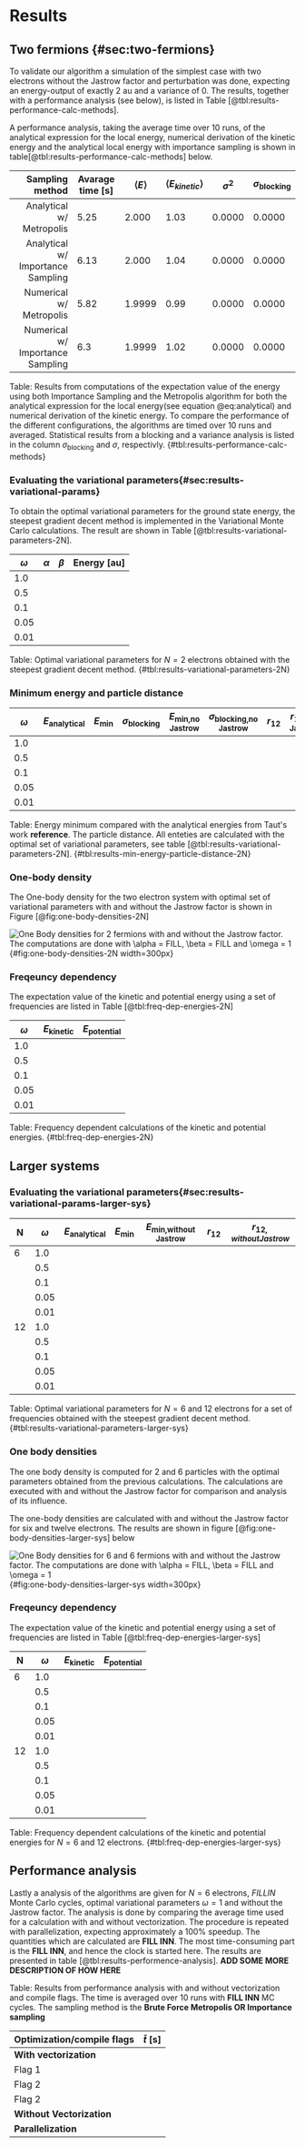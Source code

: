 # Results

## Two fermions {#sec:two-fermions}

To validate our algorithm a simulation of the simplest case with two electrons without the Jastrow factor and perturbation was done, expecting an energy-output of exactly 2 au and a variance of 0. The results, together with a performance analysis (see below), is listed in Table [@tbl:results-performance-calc-methods]. 

A performance analysis, taking the average time over 10 runs, of the analytical expression for the local energy, numerical derivation of the kinetic energy and the analytical local energy with importance sampling is shown in table[@tbl:results-performance-calc-methods] below.


| Sampling method                   | Avarage time [s]|$\langle E \rangle$|$\langle E_{kinetic}\rangle$|$\sigma^2$|$\sigma_{\text{blocking}}$|
| ----:                             | ---             |---                |---                          |---       |---                      |
| Analytical w/ Metropolis          | 5.25            | 2.000             |1.03                         | 0.0000   | 0.0000                  |
| Analytical w/ Importance Sampling | 6.13            | 2.000             |1.04                         | 0.0000   | 0.0000                  |
| Numerical w/ Metropolis           | 5.82            | 1.9999            | 0.99                        | 0.0000   | 0.0000                  |
| Numerical w/ Importance Sampling  | 6.3             | 1.9999            | 1.02                        | 0.0000   | 0.0000                  |

Table: Results from computations of the expectation value of the energy using both Importance Sampling and the Metropolis algorithm for both the analytical expression for the local energy(see equation @eq:analytical) and numerical derivation of the kinetic energy. To compare the performance of the different configurations, the algorithms are timed over 10 runs and averaged. Statistical results from a blocking and a variance analysis is listed in the column $\sigma_\text{blocking}$ and $\sigma$, respectivly. {#tbl:results-performance-calc-methods} 


### Evaluating the variational parameters{#sec:results-variational-params}

To obtain the optimal variational parameters for the ground state energy, the steepest gradient decent method is implemented in the Variational Monte Carlo calculations. The result are shown in Table [@tbl:results-variational-parameters-2N].

| $\omega$ 	| $\alpha$ 	| $\beta$ 	| Energy [au] 	|
|----------	|----------	|---------	|------------	|
| $1.0$    	|          	|         	|            	|
| $0.5$    	|          	|         	|            	|
| $0.1$    	|          	|         	|            	|
| $0.05$   	|          	|         	|            	|
| $0.01$   	|          	|         	|            	|

Table: Optimal variational parameters for $N = 2$ electrons obtained with the steepest gradient decent method. {#tbl:results-variational-parameters-2N}


### Minimum energy and particle distance

| $\omega$ 	| $E_{\text{analytical}}$ 	| $E_{\text{min}}$ 	| $\sigma_{\text{blocking}}$ 	| $E_{\text{min,no Jastrow}}$ 	| $\sigma_{\text{blocking,no Jastrow}}$ 	| $r_{12}$ 	| $r_{12,\text{ no Jastrow}}$ 	|
|----------	|-------------------------	|------------------	|----------------------------	|----------------------------------	|--------------------------------------------	|----------	|----------------------------	|
| $1.0$    	|                         	|                  	|                            	|                                  	|                                            	|          	|                            	|
| $0.5$    	|                         	|                  	|                            	|                                  	|                                            	|          	|                            	|
| $0.1$    	|                         	|                  	|                            	|                                  	|                                            	|          	|                            	|
| $0.05$   	|                         	|                  	|                            	|                                  	|                                            	|          	|                            	|
| $0.01$   	|                         	|                  	|                            	|                                  	|                                            	|          	|                            	|

Table: Energy minimum compared with the analytical energies from Taut's work **reference**. The particle distance. All enteties are calculated with the optimal set of variational parameters, see table [@tbl:results-variational-parameters-2N]. {#tbl:results-min-energy-particle-distance-2N}


### One-body density

The One-body density for the two electron system with optimal set of variational parameters with and without the Jastrow factor is shown in Figure [@fig:one-body-densities-2N]

![One Body densities for 2 fermions with and without the Jastrow factor. The computations are done with $\alpha = FILL$, $\beta = FILL$ and $\omega = 1$](onebodydens-2N.png){#fig:one-body-densities-2N width=300px}

### Freqeuncy dependency

The expectation value of the kinetic and potential energy using a set of frequencies are listed in Table [@tbl:freq-dep-energies-2N]

| $\omega$ 	| $E_{\text{kinetic}}$ 	| $E_{\text{potential}}$ 	|
|----------	|----------------------	|------------------------	|
| $1.0$    	|                      	|                        	|
| $0.5$    	|                      	|                        	|
| $0.1$    	|                      	|                        	|
| $0.05$   	|                      	|                        	|
| $0.01$   	|                      	|                        	|

Table: Frequency dependent calculations of the kinetic and potential energies. {#tbl:freq-dep-energies-2N}

## Larger systems

### Evaluating the variational parameters{#sec:results-variational-params-larger-sys}

| N  	| $\omega$ 	| $E_{\text{analytical}}$ 	| $E_{\text{min}}$ 	| $E_{\text{min,without Jastrow}}$ 	| $r_{12}$ 	| $r_{12, without Jastrow}$ 	|
|----	|----------	|-------------------------	|------------------	|----------------------------------	|----------	|----------------------------	|
| 6  	| $1.0$    	|                         	|                  	|                                  	|          	|                            	|
|    	| $0.5$    	|                         	|                  	|                                  	|          	|                            	|
|    	| $0.1$    	|                         	|                  	|                                  	|          	|                            	|
|    	| $0.05$   	|                         	|                  	|                                  	|          	|                            	|
|    	| $0.01$   	|                         	|                  	|                                  	|          	|                            	|
| 12 	| $1.0$    	|                         	|                  	|                                  	|          	|                            	|
|    	| $0.5$    	|                         	|                  	|                                  	|          	|                            	|
|    	| $0.1$    	|                         	|                  	|                                  	|          	|                            	|
|    	| $0.05$   	|                         	|                  	|                                  	|          	|                            	|
|    	| $0.01$   	|                         	|                  	|                                  	|          	|                            	|

Table: Optimal variational parameters for $N = 6 \text{ and } 12$ electrons for a set of frequencies obtained with the steepest gradient decent method. {#tbl:results-variational-parameters-larger-sys}



### One body densities

The one body density is computed for 2 and 6 particles with the optimal parameters obtained from the previous calculations. The calculations are executed with and without the Jastrow factor for comparison and analysis of its influence. 

The one-body densities are calculated with and without the Jastrow factor for six and twelve electrons. The results are shown in figure [@fig:one-body-densities-larger-sys] below

![One Body densities for 6 and 6 fermions with and without the Jastrow factor. The computations are done with $\alpha = FILL$, $\beta = FILL$ and $\omega = 1$](FILENAME.png){#fig:one-body-densities-larger-sys width=300px}


### Freqeuncy dependency

The expectation value of the kinetic and potential energy using a set of frequencies are listed in Table [@tbl:freq-dep-energies-larger-sys]

| N  	| $\omega$ 	| $E_{\text{kinetic}}$ 	| $E_{\text{potential}}$ 	|
|----	|----------	|----------------------	|------------------------	|
| 6  	| $1.0$    	|                      	|                        	|
|    	| $0.5$    	|                      	|                        	|
|    	| $0.1$    	|                      	|                        	|
|    	| $0.05$   	|                      	|                        	|
|    	| $0.01$   	|                      	|                        	|
| 12 	| $1.0$    	|                      	|                        	|
|    	| $0.5$    	|                      	|                        	|
|    	| $0.1$    	|                      	|                        	|
|    	| $0.05$   	|                      	|                        	|
|    	| $0.01$   	|                      	|                        	|

Table: Frequency dependent calculations of the kinetic and potential energies for $N = 6 \text{ and } 12$ electrons. {#tbl:freq-dep-energies-larger-sys}

## Performance analysis

Lastly a analysis of the algorithms are given for $N = 6$ electrons, $FILL IN$ Monte Carlo cycles, optimal variational parameters $\omega = 1$ and without the Jastrow factor. The analysis is done by comparing the average time used for a calculation with and without vectorization. The procedure is repeated with parallelization, expecting approximately a 100% speedup.  The quantities which are calculated are **FILL INN**. The most time-consuming part is the **FILL INN**, and hence the clock is started here. The results are presented in table [@tbl:results-performence-analysis]. **ADD SOME MORE DESCRIPTION OF HOW HERE**

Table: Results from performance analysis with and without vectorization and compile flags. The time is averaged over 10 runs with **FILL INN** MC cycles. The sampling method is the **Brute Force Metropolis OR Importance sampling**

| Optimization/compile flags 	| $\bar{t}$ [s] |
|---                        	|---            |
| **With vectorization**        |               |
| Flag 1                        |               |
| Flag 2                        |               |
| Flag 2                        |               |
| **Without Vectorization**  	|               |
| **Parallelization**           |               | {#tbl:results-performence-analysis}





<!-- Necessary to write something about which computers/specs the analysis is done at?? -->
